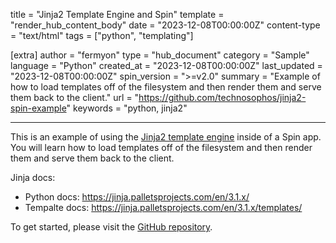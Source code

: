 title = "Jinja2 Template Engine and Spin"
template = "render_hub_content_body"
date = "2023-12-08T00:00:00Z"
content-type = "text/html"
tags = ["python", "templating"]

[extra]
author = "fermyon"
type = "hub_document"
category = "Sample"
language = "Python"
created_at = "2023-12-08T00:00:00Z"
last_updated = "2023-12-08T00:00:00Z"
spin_version = ">=v2.0"
summary =  "Example of how to load templates off of the filesystem and then render them and serve them back to the client."
url = "https://github.com/technosophos/jinja2-spin-example"
keywords = "python, jinja2"

---

This is an example of using the [Jinja2 template engine](https://jinja.palletsprojects.com/en/3.1.x/) inside of a Spin app. You will learn how to load templates off of the filesystem and then render them and serve them back to the client.

Jinja docs:
* Python docs: https://jinja.palletsprojects.com/en/3.1.x/
* Tempalte docs: https://jinja.palletsprojects.com/en/3.1.x/templates/

To get started, please visit the [GitHub repository](https://github.com/technosophos/jinja2-spin-example). 

